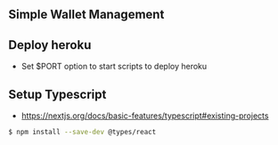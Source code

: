 ## Simple Wallet Management

## Deploy heroku
- Set $PORT option to start scripts to deploy heroku

## Setup Typescript
- https://nextjs.org/docs/basic-features/typescript#existing-projects

```bash
$ npm install --save-dev @types/react
```